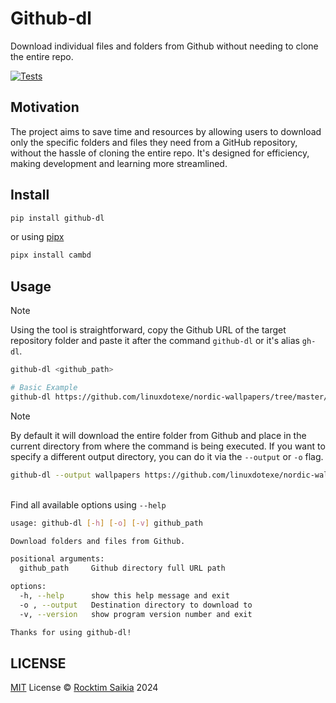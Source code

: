 # Github-dl

Download individual files and folders from Github without needing to clone the entire repo.

[![Tests](https://github.com/rocktimsaikia/github-dl/actions/workflows/tests.yml/badge.svg)](https://github.com/rocktimsaikia/github-dl/actions/workflows/tests.yml)

## Motivation

The project aims to save time and resources by allowing users to download only the specific folders and files they need from a GitHub repository, without the hassle of cloning the entire repo. It's designed for efficiency, making development and learning more streamlined.

## Install

```sh
pip install github-dl
```

or using [pipx](https://pipx.pypa.io/)

```sh
pipx install cambd
```

## Usage

> [!NOTE]
>  Using the tool is straightforward, copy the Github URL of the target repository folder and paste it after the command `github-dl` or it's alias `gh-dl`.

```sh
github-dl <github_path>

# Basic Example
github-dl https://github.com/linuxdotexe/nordic-wallpapers/tree/master/dynamic-wallpapers/Coast
```

> [!NOTE]
>  By default it will download the entire folder from Github and place in the current directory from where the command is being executed. If you want to specify a different output directory, you can do it via the `--output` or `-o` flag.

```sh
github-dl --output wallpapers https://github.com/linuxdotexe/nordic-wallpapers/tree/master/dynamic-wallpapers/Coast
```

\
Find all available options using `--help`

```sh
usage: github-dl [-h] [-o] [-v] github_path

Download folders and files from Github.

positional arguments:
  github_path     Github directory full URL path

options:
  -h, --help      show this help message and exit
  -o , --output   Destination directory to download to
  -v, --version   show program version number and exit

Thanks for using github-dl!
```

## LICENSE

[MIT](./LICENSE) License &copy; [Rocktim Saikia](https://rocktimsaikia.dev) 2024
